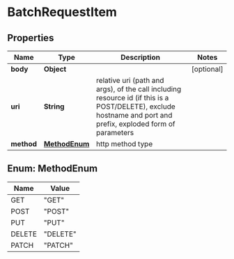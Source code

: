 # BatchRequestItem

## Properties
Name | Type | Description | Notes
------------ | ------------- | ------------- | -------------
**body** | **Object** |  |  [optional]
**uri** | **String** | relative uri (path and args), of the call including resource id (if this is a POST/DELETE), exclude hostname and port and prefix, exploded form of parameters | 
**method** | [**MethodEnum**](#MethodEnum) | http method type | 

<a name="MethodEnum"></a>
## Enum: MethodEnum
Name | Value
---- | -----
GET | &quot;GET&quot;
POST | &quot;POST&quot;
PUT | &quot;PUT&quot;
DELETE | &quot;DELETE&quot;
PATCH | &quot;PATCH&quot;
